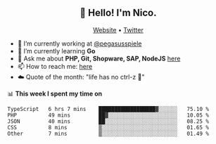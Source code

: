 <h2 align="center">👋 Hello! I'm Nico.</h2>
<p align="center">
  <a href="https://gruselhaus.com">Website</a> •
  <a href="https://twitter.com/NicoFinkernagel">Twitter</a>
</p>


- 🔭 I’m currently working at [@pegasusspiele](https://pegasus.de/en)
- 🌱 I’m currently learning **Go**
- 💬 Ask me about **PHP, Git, Shopware, SAP, NodeJS** [here](https://github.com/gruselhaus/gruselhaus/issues)
- 📫 How to reach me: [here](https://github.com/gruselhaus/gruselhaus/issues)
- ☁️ Quote of the month: "life has no ctrl-z 🌴"

📊 **This week I spent my time on**
<!--START_SECTION:waka-->
```text
TypeScript   6 hrs 7 mins    ██████████████████▓░░░░░░   75.10 % 
PHP          49 mins         ██▓░░░░░░░░░░░░░░░░░░░░░░   10.05 % 
JSON         40 mins         ██░░░░░░░░░░░░░░░░░░░░░░░   08.25 % 
CSS          8 mins          ▒░░░░░░░░░░░░░░░░░░░░░░░░   01.65 % 
Other        7 mins          ▒░░░░░░░░░░░░░░░░░░░░░░░░   01.49 % 
```
<!--END_SECTION:waka-->
